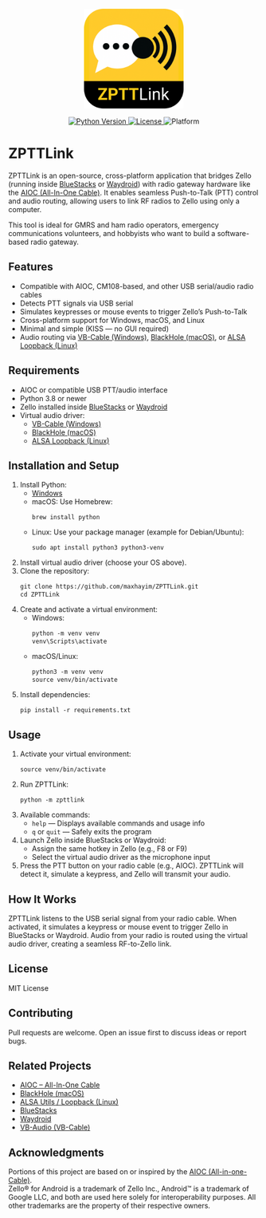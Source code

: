 <p align="center">
  <img src="assets/logo.png" alt="ZPTTLink Logo" width="200"/>
</p>

<p align="center">
  <a href="https://www.python.org/">
    <img src="https://img.shields.io/badge/Python-3.8%2B-blue" alt="Python Version">
  </a>
  <a href="https://opensource.org/licenses/MIT">
    <img src="https://img.shields.io/badge/License-MIT-green" alt="License">
  </a>
  <img src="https://img.shields.io/badge/Platform-Windows%20%7C%20macOS%20%7C%20Linux-lightgrey" alt="Platform">
</p>

<h1>ZPTTLink</h1>

<p>ZPTTLink is an open-source, cross-platform application that bridges Zello (running inside <a href="https://www.bluestacks.com/">BlueStacks</a> or <a href="https://waydro.id/">Waydroid</a>) with radio gateway hardware like the <a href="https://github.com/skuep/AIOC">AIOC (All-In-One Cable)</a>. It enables seamless Push-to-Talk (PTT) control and audio routing, allowing users to link RF radios to Zello using only a computer.</p>

<p>This tool is ideal for GMRS and ham radio operators, emergency communications volunteers, and hobbyists who want to build a software-based radio gateway.</p>

<h2>Features</h2>

<ul>
  <li>Compatible with AIOC, CM108-based, and other USB serial/audio radio cables</li>
  <li>Detects PTT signals via USB serial</li>
  <li>Simulates keypresses or mouse events to trigger Zello’s Push-to-Talk</li>
  <li>Cross-platform support for Windows, macOS, and Linux</li>
  <li>Minimal and simple (KISS — no GUI required)</li>
  <li>Audio routing via <a href="https://vb-audio.com/Cable/">VB-Cable (Windows)</a>, <a href="https://existential.audio/blackhole/">BlackHole (macOS)</a>, or <a href="https://www.alsa-project.org/wiki/Loopback_Device">ALSA Loopback (Linux)</a></li>
</ul>

<h2>Requirements</h2>

<ul>
  <li>AIOC or compatible USB PTT/audio interface</li>
  <li>Python 3.8 or newer</li>
  <li>Zello installed inside <a href="https://www.bluestacks.com/">BlueStacks</a> or <a href="https://waydro.id/">Waydroid</a></li>
  <li>Virtual audio driver:
    <ul>
      <li><a href="https://vb-audio.com/Cable/">VB-Cable (Windows)</a></li>
      <li><a href="https://existential.audio/blackhole/">BlackHole (macOS)</a></li>
      <li><a href="https://www.alsa-project.org/wiki/Loopback_Device">ALSA Loopback (Linux)</a></li>
    </ul>
  </li>
</ul>

<h2>Installation and Setup</h2>

<ol>
  <li>Install Python:
    <ul>
      <li><a href="https://www.python.org/downloads/windows">Windows</a></li>
      <li>macOS: Use Homebrew:
        <pre><code>brew install python</code></pre>
      </li>
      <li>Linux: Use your package manager (example for Debian/Ubuntu):
        <pre><code>sudo apt install python3 python3-venv</code></pre>
      </li>
    </ul>
  </li>

  <li>Install virtual audio driver (choose your OS above).</li>

  <li>Clone the repository:
    <pre><code>git clone https://github.com/maxhayim/ZPTTLink.git
cd ZPTTLink</code></pre>
  </li>

  <li>Create and activate a virtual environment:
    <ul>
      <li>Windows:
        <pre><code>python -m venv venv
venv\Scripts\activate</code></pre>
      </li>
      <li>macOS/Linux:
        <pre><code>python3 -m venv venv
source venv/bin/activate</code></pre>
      </li>
    </ul>
  </li>

  <li>Install dependencies:
    <pre><code>pip install -r requirements.txt</code></pre>
  </li>
</ol>

<h2>Usage</h2>

<ol>
  <li>Activate your virtual environment:
    <pre><code>source venv/bin/activate</code></pre>
  </li>

  <li>Run ZPTTLink:
    <pre><code>python -m zpttlink</code></pre>
  </li>

  <li>Available commands:
    <ul>
      <li><code>help</code> — Displays available commands and usage info</li>
      <li><code>q</code> or <code>quit</code> — Safely exits the program</li>
    </ul>
  </li>

  <li>Launch Zello inside BlueStacks or Waydroid:
    <ul>
      <li>Assign the same hotkey in Zello (e.g., F8 or F9)</li>
      <li>Select the virtual audio driver as the microphone input</li>
    </ul>
  </li>

  <li>Press the PTT button on your radio cable (e.g., AIOC).  
  ZPTTLink will detect it, simulate a keypress, and Zello will transmit your audio.</li>
</ol>

<h2>How It Works</h2>

<p>ZPTTLink listens to the USB serial signal from your radio cable. When activated, it simulates a keypress or mouse event to trigger Zello in BlueStacks or Waydroid. Audio from your radio is routed using the virtual audio driver, creating a seamless RF-to-Zello link.</p>

<h2>License</h2>

<p>MIT License</p>

<h2>Contributing</h2>

<p>Pull requests are welcome. Open an issue first to discuss ideas or report bugs.</p>

<h2>Related Projects</h2>

<ul>
  <li><a href="https://github.com/skuep/AIOC">AIOC – All-In-One Cable</a></li>
  <li><a href="https://github.com/ExistentialAudio/BlackHole">BlackHole (macOS)</a></li>
  <li><a href="https://github.com/alsa-project/alsa-utils">ALSA Utils / Loopback (Linux)</a></li>
  <li><a href="https://github.com/bluestacks">BlueStacks</a></li>
  <li><a href="https://github.com/waydroid">Waydroid</a></li>
  <li><a href="https://github.com/vb-audio-software">VB-Audio (VB-Cable)</a></li>
</ul>

<h2>Acknowledgments</h2>

<p>Portions of this project are based on or inspired by the <a href="https://github.com/skuep/AIOC">AIOC (All-in-one-Cable)</a>.<br>  
Zello® for Android is a trademark of Zello Inc., Android™ is a trademark of Google LLC, and both are used here solely for interoperability purposes.  
All other trademarks are the property of their respective owners.</p>

